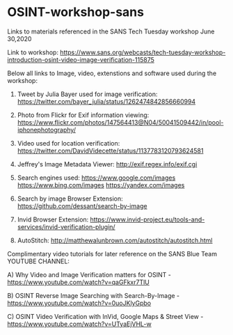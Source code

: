 # OSINT-workshop-sans
Links to materials referenced in the SANS Tech Tuesday workshop June 30,2020

Link to workshop: https://www.sans.org/webcasts/tech-tuesday-workshop-introduction-osint-video-image-verification-115875


Below all links to Image, video, extenstions and software used during the workshop:



1. Tweet by Julia Bayer used for image verification: https://twitter.com/bayer_julia/status/1262474842856660994 

2. Photo from Flickr for Exif information viewing: https://www.flickr.com/photos/147564413@N04/50041509442/in/pool-iphonephotography/

3. Video used for location verification: https://twitter.com/DavidVidecette/status/1137783120793624581

3. Jeffrey's Image Metadata Viewer: http://exif.regex.info/exif.cgi

4. Search engines used: https://www.google.com/images https://www.bing.com/images https://yandex.com/images 

5. Search by image Browser Extension: https://github.com/dessant/search-by-image

6. Invid Browser Extension: https://www.invid-project.eu/tools-and-services/invid-verification-plugin/

7. AutoStitch: http://matthewalunbrown.com/autostitch/autostitch.html


Complimentary video tutorials for later reference on the SANS Blue Team YOUTUBE CHANNEL:

A) Why Video and Image Verification matters for OSINT - https://www.youtube.com/watch?v=qaGFkxr7TlU

B) OSINT Reverse Image Searching with Search-By-Image - https://www.youtube.com/watch?v=0uoJKlyGpbo

C) OSINT Video Verification with InVid, Google Maps & Street View - https://www.youtube.com/watch?v=UTyaEjVHL-w


